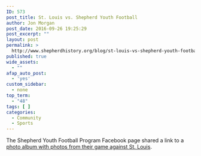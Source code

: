 ```yaml
---
ID: 573
post_title: St. Louis vs. Shepherd Youth Football
author: Jon Morgan
post_date: 2016-09-26 19:25:29
post_excerpt: ""
layout: post
permalink: >
  http://www.shepherdhistory.org/blog/st-louis-vs-shepherd-youth-football/
published: true
wide_assets:
  - ""
afap_auto_post:
  - 'yes'
custom_sidebar:
  - none
top_term:
  - "48"
tags: [ ]
categories:
  - Community
  - Sports
---
```

The Shepherd Youth Football Program Facebook page shared a link to a <a href="http://trishahydeseniorsportsphotography.pixieset.com/stlouisvsshepherdyouthfootball/">photo album with photos from their game against St. Louis</a>.